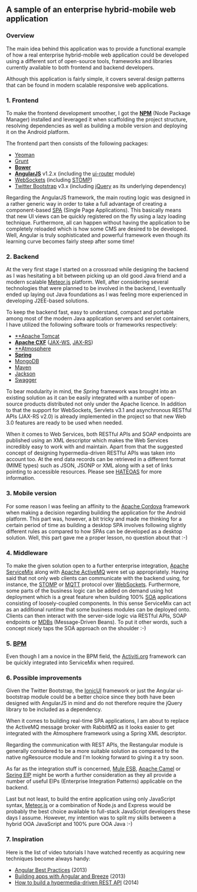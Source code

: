 ## A sample of an enterprise hybrid-mobile web application

### Overview
The main idea behind this application was to provide a functional example of how a real enterprise hybrid-mobile web application could be developed using a different sort of open-source tools, frameworks and libraries currently available to both frontend and backend developers.

Although this application is fairly simple, it covers several design patterns that can be found in modern scalable responsive web applications.

### 1. Frontend
To make the frontend development smoother, I got the [**NPM**](http://www.npmjs.org) (Node Package Manager) installed and leveraged it when scaffolding the project structure, resolving dependencies as well as building a mobile version and deploying it on the Android platform.

The frontend part then consists of the following packages:

* [Yeoman](http://yeoman.io)
* [Grunt](http://gruntjs.com)
* [**Bower**](http://bower.io)
* [**AngularJS**](http://angularjs.org) v1.2.x (including the [ui-router](https://github.com/angular-ui/ui-router) module)
* [WebSockets](http://en.wikipedia.org/wiki/WebSocket) (including [STOMP](https://github.com/jmesnil/stomp-websocket))
* [Twitter Bootstrap](http://getbootstrap.com) v3.x (including [jQuery](http://jquery.com) as its underlying dependency)

Regarding the AngularJS framework, the main routing logic was designed in a rather generic way in order to take a full advantage of creating a component-based [SPA](http://en.wikipedia.org/wiki/Single-page_application) (Single Page Applications). This basically means that new UI views can be quickly registered on the fly using a lazy loading technique. Furthermore, all can happen without having the application to be completely reloaded which is how some CMS are desired to be developed. Well, Angular is truly sophisticated and powerful framework even though its learning curve becomes fairly steep after some time!

### 2. Backend
At the very first stage I started on a crossroad while designing the backend as I was hesitating a bit between picking up an old good Java friend and a modern scalable [Meteor.js](https://meteor.com) platform. Well, after considering several technologies that were planned to be involved in the backend, I eventually ended up laying out Java foundations as I was feeling more experienced in developing J2EE-based solutions.

To keep the backend fast, easy to understand, compact and portable among most of the modern Java application servers and servlet containers, I have utilized the following software tools or frameworks respectively:

* [**Apache Tomcat](http://tomcat.apache.org)
* [**Apache CXF**](http://cxf.apache.org) ([JAX-WS](http://cxf.apache.org/docs/jax-ws-configuration.html), [JAX-RS](http://cxf.apache.org/docs/jax-rs.html))
* [**Atmosphere](https://github.com/Atmosphere/atmosphere)
* [**Spring**](http://spring.io)
* [MongoDB](http://www.mongodb.org)
* [Maven](http://maven.apache.org)
* [Jackson](http://jackson.codehouse.org)
* [Swagger](http://swagger.wordnik.com)

To bear modularity in mind, the *Spring* framework was brought into an existing solution as it can be easily integrated with a number of open-source products distributed not only under the Apache licence. In addition to that the support for WebSockets, Servlets v3.1 and asynchronous RESTful APIs (JAX-RS v2.0) is already implemented in the project so that new Web 3.0 features are ready to be used when needed.

When it comes to Web Services, both RESTful APIs and SOAP endpoints are published using an XML descriptor which makes the Web Services incredibly easy to work with and maintain. Apart from that the suggested concept of designing hypermedia-driven RESTful APIs was taken into account too. At the end data records can be retrieved in a different format (MIME types) such as JSON, JSONP or XML along with a set of links pointing to accessible resources. Please see [HATEOAS](http://spring.io/understanding/HATEOAS) for more information.

### 3. Mobile version
For some reason I was feeling an affinity to the [Apache Cordova](http://cordova.apache.org) framework when making a decision regarding building the application for the Android platform. This part was, however, a bit tricky and made me thinking for a certain period of time as building a desktop SPA involves following slightly different rules as compared to how SPAs can be developed as a desktop solution. Well, this part gave me a proper lesson, no question about that :-)

### 4. Middleware
To make the given solution open to a further enterprise integration, [Apache ServiceMix](http://servicemix.apache.org) along with [Apache ActiveMQ](http://activemq.apache.org) were set up appropriately. Having said that not only web clients can communicate with the backend using, for instance, the [STOMP](http://stomp.github.io) or [MQTT](http://mqtt.org) protocol over [WebSockets](http://www.websockets.org). Furthermore, some parts of the business logic can be added on demand using hot deployment which is a great feature when building 100% [SOA]((http://en.wikipedia.org/wiki/Service-oriented_architecture)) applications consisting of loosely-coupled components. In this sense ServiceMix can act as an additional runtime that some business modules can be deployed onto. Clients can then interact with the server-side logic via RESTful APIs, SOAP endpoints or [MDBs](http://docs.oracle.com/javaee/7/tutorial/doc/ejb-intro003.htm) (Message-Driven Beans). To put it other words, such a concept nicely taps the SOA approach on the shoulder :-)

### 5. [BPM](http://en.wikipedia.org/wiki/Business_process_management)
Even though I am a novice in the BPM field, the [Activiti.org](http://activiti.org) framework can be quickly integrated into ServiceMix when required.

### 6. Possible improvements
Given the Twitter Bootstrap, the [IonicUI](http://ionicframework.com) framework or just the Angular ui-bootstrap module could be a better choice since they both have been designed with AngularJS in mind and do not therefore require the jQuery library to be included as a dependency.

When it comes to building real-time SPA applications, I am about to replace the ActiveMQ message broker with RabbitMQ as it looks easier to get integrated with the Atmosphere framework using a Spring XML descriptor.

Regarding the communication with REST APIs, the Restangular module is generally considered to be a more suitable solution as compared to the native ngResource module and I'm looking forward to giving it a try soon.

As far as the integration stuff is concerned, [Mule ESB](https://www.mulesoft.org), [Apache Camel](http://camel.apache.org) or [Spring EIP](http://projects.spring.io/spring-integration/) might be worth a further consideration as they all provide a number of useful EIPs (Enterprise Integration Patterns) applicable on the backend.

Last but not least, to build the entire application using only JavaScript syntax, [Meteor.js](https://meteor.com) or a combination of Node.js and Express would be probably the best choice available to full-stack JavaScript developers these days I assume. However, my intention was to split my skills between a hybrid OOA JavaScript and 100% pure OOA Java :-)

### 7. Inspiration

Here is the list of video tutorials I have watched recently as acquiring new techniques become always handy:

* [Angular Best Practices](http://avaxhome.cc/ebooks/eLearning/Pluralsight_Angular_Best_Practices.html) (2013)
* [Building apps with Angular and Breeze](http://avaxhome.cc/ebooks/programming_development/html_css_js_javascript/PluralsightBuildingAppswithAngularandBreeze2013.html) (2013)
* [How to build a hypermedia-driven REST API](http://avaxhome.cc/ebooks/eLearning/Tutsplus_How_to_Build_a_Hypermedia_Driven_REST_API.html) (2014)
